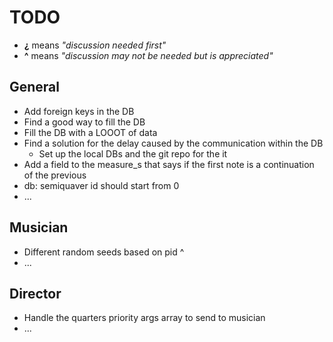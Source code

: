 # TODO

- **¿** means *"discussion needed first"*
- **^** means *"discussion may not be needed but is appreciated"*

## General

* Add foreign keys in the DB 
* Find a good way to fill the DB
* Fill the DB with a LOOOT of data
* Find a solution for the delay caused by the communication within the DB
  * Set up the local DBs and the git repo for the it
* Add a field to the measure_s that says if the first note is a continuation of the previous
* db: semiquaver id should start from 0
* ...

## Musician
* Different random seeds based on pid ^
* ...

## Director
* Handle the quarters priority args array to send to musician
* ...
